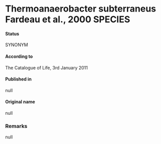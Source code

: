 # Thermoanaerobacter subterraneus Fardeau et al., 2000 SPECIES

#### Status
SYNONYM

#### According to
The Catalogue of Life, 3rd January 2011

#### Published in
null

#### Original name
null

### Remarks
null